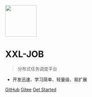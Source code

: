 <img src="https://www.xuxueli.com/doc/static/xxl-job/images/xxl-logo.png" width="100" >

# XXL-JOB

> 分布式任务调度平台

- 开发迅速、学习简单、轻量级、易扩展

[GitHub](https://github.com/xuxueli/xxl-job/)
[Gitee](http://gitee.com/xuxueli0323/xxl-job)
[Get Started](#《分布式任务调度平台XXL-JOB》)